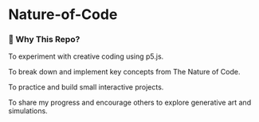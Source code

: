 # Nature-of-Code

### 🌱 Why This Repo?
To experiment with creative coding using p5.js.

To break down and implement key concepts from The Nature of Code. <be>

To practice and build small interactive projects. <be>

To share my progress and encourage others to explore generative art and simulations. <be>

